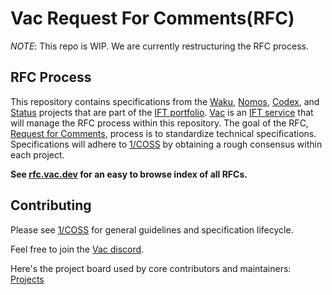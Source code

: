 # Vac Request For Comments(RFC)

*NOTE*: This repo is WIP. We are currently restructuring the RFC process.

## RFC Process

This repository contains specifications from the [Waku](https://waku.org/), [Nomos](https://nomos.tech/), 
[Codex](https://codex.storage/), and [Status](https://status.app/) projects that are part of the [IFT portfolio](https://free.technology/).
[Vac](https://vac.dev) is an [IFT service](https://free.technology/services) that will manage the RFC process within this repository.
The goal of the RFC, [Request for Comments](https://en.wikipedia.org/wiki/Request_for_Comments),
process is to standardize technical specifications. 
Specifications will adhere to [1/COSS](./vac/1/coss.md) by obtaining a rough consensus within each project.

**See [rfc.vac.dev](https://rfc.vac.dev) for an easy to browse index of all RFCs.**

## Contributing

Please see [1/COSS](https://rfc.vac.dev/spec/1/) for general guidelines and specification lifecycle.

Feel free to join the [Vac discord](https://discord.gg/Vy54fEWuqC). 

Here's the project board used by core contributors and maintainers: [Projects](https://github.com/orgs/vacp2p/projects/5)
